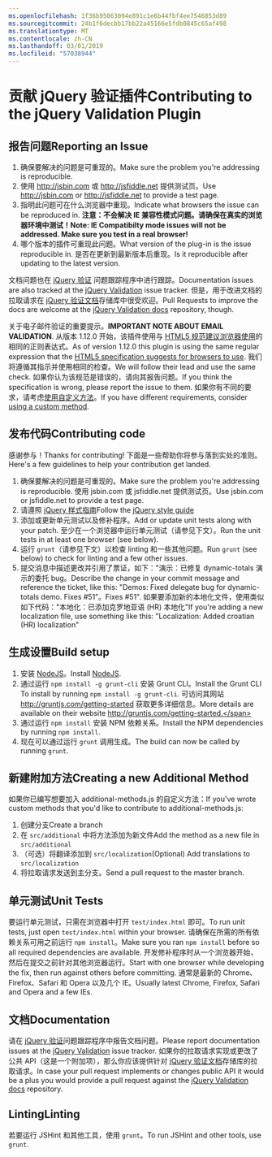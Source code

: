 ```yaml
---
ms.openlocfilehash: 1f36b95063094e891c1e6b44fbf4ee7546853d89
ms.sourcegitcommit: 24b1f6decbb17bb22a45166e5fdb0845c65af498
ms.translationtype: MT
ms.contentlocale: zh-CN
ms.lasthandoff: 03/01/2019
ms.locfileid: "57038944"
---
```

# <a name="contributing-to-the-jquery-validation-plugin"></a><span data-ttu-id="af884-101">贡献 jQuery 验证插件</span><span class="sxs-lookup"><span data-stu-id="af884-101">Contributing to the jQuery Validation Plugin</span></span>

## <a name="reporting-an-issue"></a><span data-ttu-id="af884-102">报告问题</span><span class="sxs-lookup"><span data-stu-id="af884-102">Reporting an Issue</span></span>

1. <span data-ttu-id="af884-103">确保要解决的问题是可重现的。</span><span class="sxs-lookup"><span data-stu-id="af884-103">Make sure the problem you're addressing is reproducible.</span></span>
2. <span data-ttu-id="af884-104">使用 http://jsbin.com 或 http://jsfiddle.net 提供测试页。</span><span class="sxs-lookup"><span data-stu-id="af884-104">Use http://jsbin.com or http://jsfiddle.net to provide a test page.</span></span>
3. <span data-ttu-id="af884-105">指明此问题可在什么浏览器中重现。</span><span class="sxs-lookup"><span data-stu-id="af884-105">Indicate what browsers the issue can be reproduced in.</span></span> <span data-ttu-id="af884-106">**注意：不会解决 IE 兼容性模式问题。请确保在真实的浏览器环境中测试！**</span><span class="sxs-lookup"><span data-stu-id="af884-106">**Note: IE Compatibilty mode issues will not be addressed. Make sure you test in a real browser!**</span></span>
4. <span data-ttu-id="af884-107">哪个版本的插件可重现此问题。</span><span class="sxs-lookup"><span data-stu-id="af884-107">What version of the plug-in is the issue reproducible in.</span></span> <span data-ttu-id="af884-108">是否在更新到最新版本后重现。</span><span class="sxs-lookup"><span data-stu-id="af884-108">Is it reproducible after updating to the latest version.</span></span>

<span data-ttu-id="af884-109">文档问题也在 [jQuery 验证](https://github.com/jzaefferer/jquery-validation/issues) 问题跟踪程序中进行跟踪。</span><span class="sxs-lookup"><span data-stu-id="af884-109">Documentation issues are also tracked at the [jQuery Validation](https://github.com/jzaefferer/jquery-validation/issues) issue tracker.</span></span>
<span data-ttu-id="af884-110">但是，用于改进文档的拉取请求在 [jQuery 验证文档](https://github.com/jzaefferer/validation-content)存储库中很受欢迎。</span><span class="sxs-lookup"><span data-stu-id="af884-110">Pull Requests to improve the docs are welcome at the [jQuery Validation docs](https://github.com/jzaefferer/validation-content) repository, though.</span></span>

<span data-ttu-id="af884-111">关于电子邮件验证的重要提示。</span><span class="sxs-lookup"><span data-stu-id="af884-111">**IMPORTANT NOTE ABOUT EMAIL VALIDATION**.</span></span> <span data-ttu-id="af884-112">从版本 1.12.0 开始，该插件使用与 [HTML5 规范建议浏览器使用](https://html.spec.whatwg.org/multipage/forms.html#valid-e-mail-address)的相同的正则表达式。</span><span class="sxs-lookup"><span data-stu-id="af884-112">As of version 1.12.0 this plugin is using the same regular expression that the [HTML5 specification suggests for browsers to use](https://html.spec.whatwg.org/multipage/forms.html#valid-e-mail-address).</span></span> <span data-ttu-id="af884-113">我们将遵循其指示并使用相同的检查。</span><span class="sxs-lookup"><span data-stu-id="af884-113">We will follow their lead and use the same check.</span></span> <span data-ttu-id="af884-114">如果你认为该规范是错误的，请向其报告问题。</span><span class="sxs-lookup"><span data-stu-id="af884-114">If you think the specification is wrong, please report the issue to them.</span></span> <span data-ttu-id="af884-115">如果你有不同的要求，请考虑[使用自定义方法](http://jqueryvalidation.org/jQuery.validator.addMethod/)。</span><span class="sxs-lookup"><span data-stu-id="af884-115">If you have different requirements, consider [using a custom method](http://jqueryvalidation.org/jQuery.validator.addMethod/).</span></span>

## <a name="contributing-code"></a><span data-ttu-id="af884-116">发布代码</span><span class="sxs-lookup"><span data-stu-id="af884-116">Contributing code</span></span>

<span data-ttu-id="af884-117">感谢参与！</span><span class="sxs-lookup"><span data-stu-id="af884-117">Thanks for contributing!</span></span> <span data-ttu-id="af884-118">下面是一些帮助你将参与落到实处的准则。</span><span class="sxs-lookup"><span data-stu-id="af884-118">Here's a few guidelines to help your contribution get landed.</span></span>

1. <span data-ttu-id="af884-119">确保要解决的问题是可重现的。</span><span class="sxs-lookup"><span data-stu-id="af884-119">Make sure the problem you're addressing is reproducible.</span></span> <span data-ttu-id="af884-120">使用 jsbin.com 或 jsfiddle.net 提供测试页。</span><span class="sxs-lookup"><span data-stu-id="af884-120">Use jsbin.com or jsfiddle.net to provide a test page.</span></span>
2. <span data-ttu-id="af884-121">请遵照 [jQuery 样式指南](http://contribute.jquery.com/style-guides/js)</span><span class="sxs-lookup"><span data-stu-id="af884-121">Follow the [jQuery style guide](http://contribute.jquery.com/style-guides/js)</span></span>
3. <span data-ttu-id="af884-122">添加或更新单元测试以及修补程序。</span><span class="sxs-lookup"><span data-stu-id="af884-122">Add or update unit tests along with your patch.</span></span> <span data-ttu-id="af884-123">至少在一个浏览器中运行单元测试（请参见下文）。</span><span class="sxs-lookup"><span data-stu-id="af884-123">Run the unit tests in at least one browser (see below).</span></span>
4. <span data-ttu-id="af884-124">运行 `grunt`（请参见下文）以检查 linting 和一些其他问题。</span><span class="sxs-lookup"><span data-stu-id="af884-124">Run `grunt` (see below) to check for linting and a few other issues.</span></span>
5. <span data-ttu-id="af884-125">提交消息中描述更改并引用了票证，如下："演示：已修复 dynamic-totals 演示的委托 bug。</span><span class="sxs-lookup"><span data-stu-id="af884-125">Describe the change in your commit message and reference the ticket, like this: "Demos: Fixed delegate bug for dynamic-totals demo.</span></span> <span data-ttu-id="af884-126">Fixes #51”。</span><span class="sxs-lookup"><span data-stu-id="af884-126">Fixes #51".</span></span> <span data-ttu-id="af884-127">如果要添加新的本地化文件，使用类似如下代码："本地化：已添加克罗地亚语 (HR) 本地化"</span><span class="sxs-lookup"><span data-stu-id="af884-127">If you're adding a new localization file, use something like this: "Localization: Added croatian (HR) localization"</span></span>

## <a name="build-setup"></a><span data-ttu-id="af884-128">生成设置</span><span class="sxs-lookup"><span data-stu-id="af884-128">Build setup</span></span>

1. <span data-ttu-id="af884-129">安装 [NodeJS](http://nodejs.org)。</span><span class="sxs-lookup"><span data-stu-id="af884-129">Install [NodeJS](http://nodejs.org).</span></span>
2. <span data-ttu-id="af884-130">通过运行 `npm install -g grunt-cli` 安装 Grunt CLI。</span><span class="sxs-lookup"><span data-stu-id="af884-130">Install the Grunt CLI To install by running `npm install -g grunt-cli`.</span></span> <span data-ttu-id="af884-131">可访问其网站 http://gruntjs.com/getting-started 获取更多详细信息。</span><span class="sxs-lookup"><span data-stu-id="af884-131">More details are available on their website http://gruntjs.com/getting-started.</span></span>
3. <span data-ttu-id="af884-132">通过运行 `npm install` 安装 NPM 依赖关系。</span><span class="sxs-lookup"><span data-stu-id="af884-132">Install the NPM dependencies by running `npm install`.</span></span>
4. <span data-ttu-id="af884-133">现在可以通过运行 `grunt` 调用生成。</span><span class="sxs-lookup"><span data-stu-id="af884-133">The build can now be called by running `grunt`.</span></span>

## <a name="creating-a-new-additional-method"></a><span data-ttu-id="af884-134">新建附加方法</span><span class="sxs-lookup"><span data-stu-id="af884-134">Creating a new Additional Method</span></span>

<span data-ttu-id="af884-135">如果你已编写想要加入 additional-methods.js 的自定义方法：</span><span class="sxs-lookup"><span data-stu-id="af884-135">If you've wrote custom methods that you'd like to contribute to additional-methods.js:</span></span>

1. <span data-ttu-id="af884-136">创建分支</span><span class="sxs-lookup"><span data-stu-id="af884-136">Create a branch</span></span>
2. <span data-ttu-id="af884-137">在 `src/additional` 中将方法添加为新文件</span><span class="sxs-lookup"><span data-stu-id="af884-137">Add the method as a new file in `src/additional`</span></span>
3. <span data-ttu-id="af884-138">（可选）将翻译添加到 `src/localization`</span><span class="sxs-lookup"><span data-stu-id="af884-138">(Optional) Add translations to `src/localization`</span></span>
4. <span data-ttu-id="af884-139">将拉取请求发送到主分支。</span><span class="sxs-lookup"><span data-stu-id="af884-139">Send a pull request to the master branch.</span></span>

## <a name="unit-tests"></a><span data-ttu-id="af884-140">单元测试</span><span class="sxs-lookup"><span data-stu-id="af884-140">Unit Tests</span></span>

<span data-ttu-id="af884-141">要运行单元测试，只需在浏览器中打开 `test/index.html` 即可。</span><span class="sxs-lookup"><span data-stu-id="af884-141">To run unit tests, just open `test/index.html` within your browser.</span></span> <span data-ttu-id="af884-142">请确保在所需的所有依赖关系可用之前运行 `npm install`。</span><span class="sxs-lookup"><span data-stu-id="af884-142">Make sure you ran `npm install` before so all required dependencies are available.</span></span>
<span data-ttu-id="af884-143">开发修补程序时从一个浏览器开始，然后在提交之前针对其他浏览器运行。</span><span class="sxs-lookup"><span data-stu-id="af884-143">Start with one browser while developing the fix, then run against others before committing.</span></span> <span data-ttu-id="af884-144">通常是最新的 Chrome、Firefox、Safari 和 Opera 以及几个 IE。</span><span class="sxs-lookup"><span data-stu-id="af884-144">Usually latest Chrome, Firefox, Safari and Opera and a few IEs.</span></span>

## <a name="documentation"></a><span data-ttu-id="af884-145">文档</span><span class="sxs-lookup"><span data-stu-id="af884-145">Documentation</span></span>

<span data-ttu-id="af884-146">请在 [jQuery 验证](https://github.com/jzaefferer/jquery-validation/issues)问题跟踪程序中报告文档问题。</span><span class="sxs-lookup"><span data-stu-id="af884-146">Please report documentation issues at the [jQuery Validation](https://github.com/jzaefferer/jquery-validation/issues) issue tracker.</span></span>
<span data-ttu-id="af884-147">如果你的拉取请求实现或更改了公共 API（这是一个附加项），那么你应该提供针对 [jQuery 验证文档](https://github.com/jzaefferer/validation-content)存储库的拉取请求。</span><span class="sxs-lookup"><span data-stu-id="af884-147">In case your pull request implements or changes public API it would be a plus you would provide a pull request against the [jQuery Validation docs](https://github.com/jzaefferer/validation-content) repository.</span></span>

## <a name="linting"></a><span data-ttu-id="af884-148">Linting</span><span class="sxs-lookup"><span data-stu-id="af884-148">Linting</span></span>

<span data-ttu-id="af884-149">若要运行 JSHint 和其他工具，使用 `grunt`。</span><span class="sxs-lookup"><span data-stu-id="af884-149">To run JSHint and other tools, use `grunt`.</span></span>
